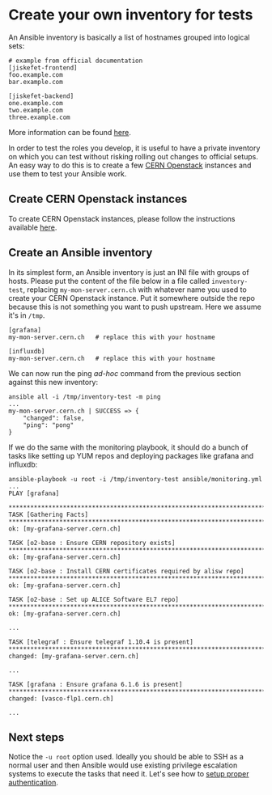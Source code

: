 Create your own inventory for tests
===
An Ansible inventory is basically a list of hostnames grouped into logical sets: 
```
# example from official documentation
[jiskefet-frontend]
foo.example.com
bar.example.com

[jiskefet-backend]
one.example.com
two.example.com
three.example.com
```
More information can be found [here](http://docs.ansible.com/ansible/latest/user_guide/intro_inventory.html).

In order to test the roles you develop, it is useful to have a private inventory on which you can test without risking rolling out changes to official setups. An easy way to do this is to create a few [CERN Openstack](http://openstack.cern.ch) instances and use them to test your Ansible work. 

Create CERN Openstack instances
---
To create CERN Openstack instances, please follow the instructions available [here](https://clouddocs.web.cern.ch/clouddocs/). 

Create an Ansible inventory
---
In its simplest form, an Ansible inventory is just an INI file with groups of hosts. Please put the content of the file below in a file called `inventory-test`, replacing `my-mon-server.cern.ch` with whatever name you used to create your CERN Openstack instance.  Put it somewhere outside the repo because this is not something you want to push upstream. Here we assume it's in `/tmp`.

```
[grafana]
my-mon-server.cern.ch   # replace this with your hostname

[influxdb]
my-mon-server.cern.ch   # replace this with your hostname
```

We can now run the ping *ad-hoc* command from the previous section against this new inventory:  

```
ansible all -i /tmp/inventory-test -m ping
...
my-mon-server.cern.ch | SUCCESS => {
    "changed": false, 
    "ping": "pong"
}
```

If we do the same with the monitoring playbook, it should do a bunch of tasks like setting up YUM repos and deploying packages like grafana and influxdb: 

```
ansible-playbook -u root -i /tmp/inventory-test ansible/monitoring.yml
...
PLAY [grafana] 

*******************************************************************************************
TASK [Gathering Facts] 
*******************************************************************************************
ok: [my-grafana-server.cern.ch]

TASK [o2-base : Ensure CERN repository exists] *******************************************************************************************************************************************************************************************************************************************************************************************************
ok: [my-grafana-server.cern.ch]

TASK [o2-base : Install CERN certificates required by alisw repo] ************************************************************************************************************************************************************************************************************************************************************************************
ok: [my-grafana-server.cern.ch]

TASK [o2-base : Set up ALICE Software EL7 repo] ******************************************************************************************************************************************************************************************************************************************************************************************************
ok: [my-grafana-server.cern.ch]

...

TASK [telegraf : Ensure telegraf 1.10.4 is present] **************************************************************************************************************************************************************************************************************************************************************************************************
changed: [my-grafana-server.cern.ch]

...

TASK [grafana : Ensure grafana 6.1.6 is present] *****************************************************************************************************************************************************************************************************************************************************************************************************
changed: [vasco-flp1.cern.ch]

...
```

Next steps
---
Notice the `-u root` option used. Ideally you should be able to SSH as a normal user and then Ansible would use existing privilege escalation systems to execute the tasks that need it. Let's see how to [setup proper authentication](authentication.md).
